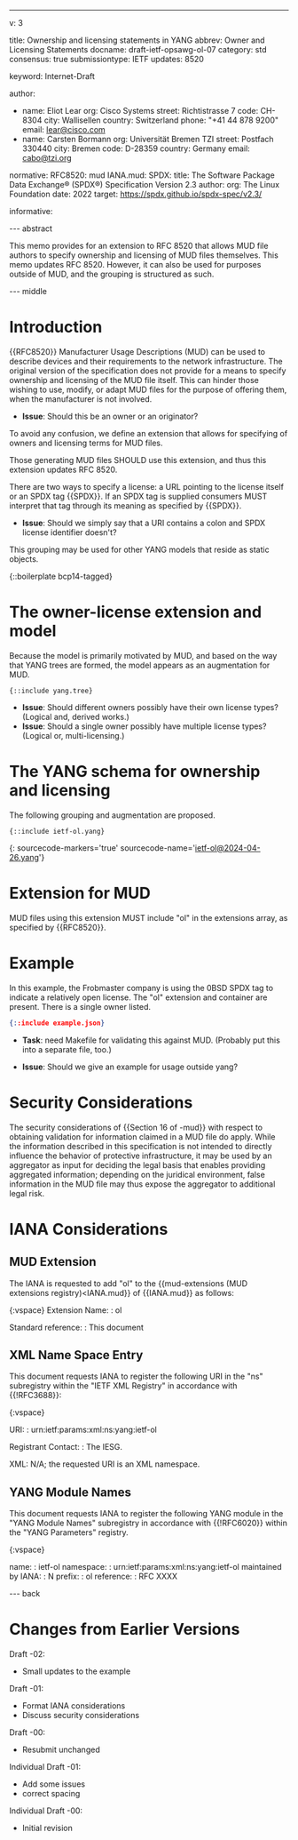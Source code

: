 ---
v: 3

title: Ownership and licensing statements in YANG
abbrev: Owner and Licensing Statements
docname: draft-ietf-opsawg-ol-07
category: std
consensus: true
submissiontype: IETF
updates: 8520

keyword: Internet-Draft

author:
 -  name: Eliot Lear
    org: Cisco Systems
    street: Richtistrasse 7
    code: CH-8304
    city: Wallisellen
    country: Switzerland
    phone: "+41 44 878 9200"
    email: lear@cisco.com
 -  name: Carsten Bormann
    org: Universität Bremen TZI
    street: Postfach 330440
    city: Bremen
    code: D-28359
    country: Germany
    email: cabo@tzi.org

normative:
   RFC8520: mud
   IANA.mud:
   SPDX:
     title: The Software Package Data Exchange® (SPDX®) Specification Version 2.3
     author:
       org: The Linux Foundation
     date: 2022
     target: https://spdx.github.io/spdx-spec/v2.3/

informative:

--- abstract

This memo provides for an extension to RFC 8520 that allows
MUD file authors to specify ownership and licensing of MUD
files themselves.  This memo updates RFC 8520.  However, it
can also be used for purposes outside of MUD, and the grouping
is structured as such.

--- middle

Introduction
============

{{RFC8520}} Manufacturer Usage Descriptions (MUD) can be used to
describe devices and their requirements to the network infrastructure.
The original version of the specification does not provide for a
means to specify ownership and licensing of the MUD file itself.  This
can hinder those wishing to use, modify, or adapt MUD files for the
purpose of offering them, when the manufacturer is not involved.

* **Issue**: Should this be an owner or an originator?

To avoid any confusion, we define an extension that allows for
specifying of owners and licensing terms for MUD files.

Those generating MUD files SHOULD use this extension, and
thus this extension updates RFC 8520.

There are two ways to specify a license: a URL pointing to the license
itself or an SPDX tag {{SPDX}}.  If an SPDX tag is supplied consumers
MUST interpret that tag through its meaning as specified by {{SPDX}}.

* **Issue**: Should we simply say that a URI contains a colon and SPDX
  license identifier doesn't?

This grouping may be used for other YANG models that reside as
static objects.

{::boilerplate bcp14-tagged}

The owner-license extension and model
======================================

Because the model is primarily motivated by MUD, and based
on the way that YANG trees are formed, the model appears as
an augmentation for MUD.

~~~~~~~~~ yangtree
{::include yang.tree}
~~~~~~~~~


* **Issue**: Should different owners possibly have their own license
  types?  (Logical and, derived works.)
* **Issue**: Should a single owner possibly have multiple license
  types?  (Logical or, multi-licensing.)


The YANG schema for ownership and licensing
============================

The following grouping and augmentation are proposed.

~~~~~ yang
{::include ietf-ol.yang}
~~~~~
{: sourcecode-markers='true' sourcecode-name='ietf-ol@2024-04-26.yang'}

Extension for MUD
=================

MUD files using this extension MUST include "ol" in the extensions
array, as specified by {{RFC8520}}.

Example
=======

In this example, the Frobmaster company is using the 0BSD SPDX
tag to indicate a relatively open license.  The "ol" extension
and container are present.  There is a single owner listed.

~~~~~~~~ json
{::include example.json}
~~~~~~~~

* **Task**: need Makefile for validating this against MUD.
  (Probably put this into a separate file, too.)

* **Issue**: Should we give an example for usage outside yang?

Security Considerations
=======================

The security considerations of {{Section 16 of -mud}} with respect to
obtaining validation for information claimed in a MUD file do apply.
While the information described in this specification is not intended
to directly influence the behavior of protective infrastructure, it
may be used by an aggregator as input for deciding the legal basis
that enables providing aggregated information; depending on the
juridical environment, false information in the MUD file may thus
expose the aggregator to additional legal risk.

IANA Considerations
===================

MUD Extension
-------------

The IANA is requested to add "ol" to the
{{mud-extensions (MUD extensions registry)<IANA.mud}} of {{IANA.mud}}
as follows:

{:vspace}
Extension Name: 
: ol

Standard reference:
: This document

## XML Name Space Entry

This document requests IANA to register the following URI in the "ns"
subregistry within the "IETF XML Registry" in accordance with {{!RFC3688}}:

{:vspace}

URI:
: urn:ietf:params:xml:ns:yang:ietf-ol

Registrant Contact:
: The IESG.

XML: N/A; the requested URI is an XML namespace.

## YANG Module Names

This document requests IANA to register the following YANG module in
the "YANG Module Names" subregistry in accordance with {{!RFC6020}}
within the "YANG Parameters" registry.

{:vspace}

name:
: ietf-ol
namespace:
: urn:ietf:params:xml:ns:yang:ietf-ol
maintained by IANA:
: N
prefix:
: ol
reference:
: RFC XXXX

--- back


Changes from Earlier Versions
=============================

Draft -02:

  * Small updates to the example

Draft -01:

  * Format IANA considerations
  * Discuss security considerations

Draft -00:

  * Resubmit unchanged

Individual Draft -01:

  * Add some issues
  * correct spacing

Individual Draft -00:

  * Initial revision
